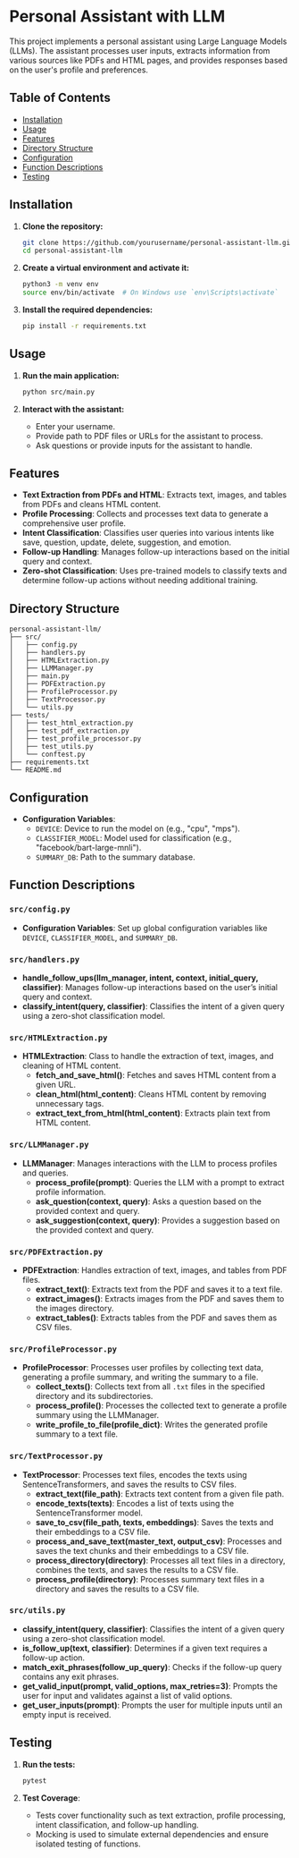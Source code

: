 
# Personal Assistant with LLM

This project implements a personal assistant using Large Language Models (LLMs). The assistant processes user inputs, extracts information from various sources like PDFs and HTML pages, and provides responses based on the user's profile and preferences.

## Table of Contents

- [Installation](#installation)
- [Usage](#usage)
- [Features](#features)
- [Directory Structure](#directory-structure)
- [Configuration](#configuration)
- [Function Descriptions](#function-descriptions)
- [Testing](#testing)


## Installation

1. **Clone the repository:**
    ```bash
    git clone https://github.com/yourusername/personal-assistant-llm.git
    cd personal-assistant-llm
    ```

2. **Create a virtual environment and activate it:**
    ```bash
    python3 -m venv env
    source env/bin/activate  # On Windows use `env\Scripts\activate`
    ```

3. **Install the required dependencies:**
    ```bash
    pip install -r requirements.txt
    ```

## Usage

1. **Run the main application:**
    ```bash
    python src/main.py
    ```

2. **Interact with the assistant:**
    - Enter your username.
    - Provide path to PDF files or URLs for the assistant to process.
    - Ask questions or provide inputs for the assistant to handle.

## Features

- **Text Extraction from PDFs and HTML**: Extracts text, images, and tables from PDFs and cleans HTML content.
- **Profile Processing**: Collects and processes text data to generate a comprehensive user profile.
- **Intent Classification**: Classifies user queries into various intents like save, question, update, delete, suggestion, and emotion.
- **Follow-up Handling**: Manages follow-up interactions based on the initial query and context.
- **Zero-shot Classification**: Uses pre-trained models to classify texts and determine follow-up actions without needing additional training.

## Directory Structure

```
personal-assistant-llm/
├── src/
│   ├── config.py
│   ├── handlers.py
│   ├── HTMLExtraction.py
│   ├── LLMManager.py
│   ├── main.py
│   ├── PDFExtraction.py
│   ├── ProfileProcessor.py
│   ├── TextProcessor.py
│   └── utils.py
├── tests/
│   ├── test_html_extraction.py
│   ├── test_pdf_extraction.py
│   ├── test_profile_processor.py
│   ├── test_utils.py
│   └── conftest.py
├── requirements.txt
└── README.md
```

## Configuration

- **Configuration Variables**:
  - `DEVICE`: Device to run the model on (e.g., "cpu", "mps").
  - `CLASSIFIER_MODEL`: Model used for classification (e.g., "facebook/bart-large-mnli").
  - `SUMMARY_DB`: Path to the summary database.

## Function Descriptions

### `src/config.py`
- **Configuration Variables**: Set up global configuration variables like `DEVICE`, `CLASSIFIER_MODEL`, and `SUMMARY_DB`.

### `src/handlers.py`
- **handle_follow_ups(llm_manager, intent, context, initial_query, classifier)**: Manages follow-up interactions based on the user’s initial query and context.
- **classify_intent(query, classifier)**: Classifies the intent of a given query using a zero-shot classification model.

### `src/HTMLExtraction.py`
- **HTMLExtraction**: Class to handle the extraction of text, images, and cleaning of HTML content.
  - **fetch_and_save_html()**: Fetches and saves HTML content from a given URL.
  - **clean_html(html_content)**: Cleans HTML content by removing unnecessary tags.
  - **extract_text_from_html(html_content)**: Extracts plain text from HTML content.

### `src/LLMManager.py`
- **LLMManager**: Manages interactions with the LLM to process profiles and queries.
  - **process_profile(prompt)**: Queries the LLM with a prompt to extract profile information.
  - **ask_question(context, query)**: Asks a question based on the provided context and query.
  - **ask_suggestion(context, query)**: Provides a suggestion based on the provided context and query.

### `src/PDFExtraction.py`
- **PDFExtraction**: Handles extraction of text, images, and tables from PDF files.
  - **extract_text()**: Extracts text from the PDF and saves it to a text file.
  - **extract_images()**: Extracts images from the PDF and saves them to the images directory.
  - **extract_tables()**: Extracts tables from the PDF and saves them as CSV files.

### `src/ProfileProcessor.py`
- **ProfileProcessor**: Processes user profiles by collecting text data, generating a profile summary, and writing the summary to a file.
  - **collect_texts()**: Collects text from all `.txt` files in the specified directory and its subdirectories.
  - **process_profile()**: Processes the collected text to generate a profile summary using the LLMManager.
  - **write_profile_to_file(profile_dict)**: Writes the generated profile summary to a text file.

### `src/TextProcessor.py`
- **TextProcessor**: Processes text files, encodes the texts using SentenceTransformers, and saves the results to CSV files.
  - **extract_text(file_path)**: Extracts text content from a given file path.
  - **encode_texts(texts)**: Encodes a list of texts using the SentenceTransformer model.
  - **save_to_csv(file_path, texts, embeddings)**: Saves the texts and their embeddings to a CSV file.
  - **process_and_save_text(master_text, output_csv)**: Processes and saves the text chunks and their embeddings to a CSV file.
  - **process_directory(directory)**: Processes all text files in a directory, combines the texts, and saves the results to a CSV file.
  - **process_profile(directory)**: Processes summary text files in a directory and saves the results to a CSV file.

### `src/utils.py`
- **classify_intent(query, classifier)**: Classifies the intent of a given query using a zero-shot classification model.
- **is_follow_up(text, classifier)**: Determines if a given text requires a follow-up action.
- **match_exit_phrases(follow_up_query)**: Checks if the follow-up query contains any exit phrases.
- **get_valid_input(prompt, valid_options, max_retries=3)**: Prompts the user for input and validates against a list of valid options.
- **get_user_inputs(prompt)**: Prompts the user for multiple inputs until an empty input is received.

## Testing

1. **Run the tests:**
    ```bash
    pytest
    ```

2. **Test Coverage**:
    - Tests cover functionality such as text extraction, profile processing, intent classification, and follow-up handling.
    - Mocking is used to simulate external dependencies and ensure isolated testing of functions.

